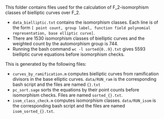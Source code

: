 This folder contains files used for the calculation of F_2-isomorphism classes of bielliptic curves over F_2.
  
- ```data_bielliptic.txt``` contains the isomorphism classes. Each line is of the form ```[ point count, group label, function field polynomial representation, base elliptic curve]```.
- There are 1530 isomorphism classes of bielliptic curves and the weighted count by the automorphism group is 744.
- Running the bash command ```wc -l sorted{0..9}.txt``` gives 5593 bielliptic curve equations before isomorphism checks. 

This is generated by the following files:
- ```curves_by_ramification.m``` computes bielliptic curves from ramification divisors in the base elliptic curves. ```data/RUN_ram``` is the corresponding bash script and the files are named ```{}.txt```
- ```pc_sort.sage``` sorts the equations by their point counts before isomorphism checks. Files are named ```sorted_{}.txt```.
- ```isom_class_check.m``` computes isomorphism classes. ```data/RUN_isom``` is the corresponding bash script and the files are named ```isom_sorted_{}.txt```.
